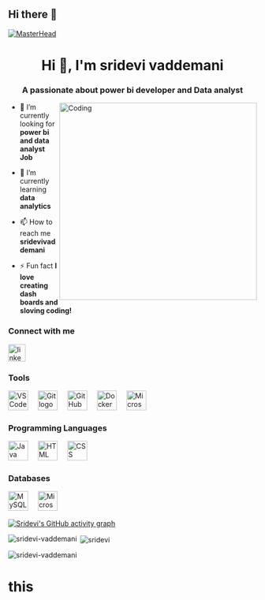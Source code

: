 ## Hi there 👋

<!--
**sridevi-vaddemani/sridevi-vaddemani** is a ✨ _special_ ✨ repository because its `README.md` (this file) appears on your GitHub profile.

Here are some ideas to get you started:

- 🔭 I’m currently working on ...
- 🌱 I’m currently learning ...
- 👯 I’m looking to collaborate on ...
- 🤔 I’m looking for help with ...
- 💬 Ask me about ...
- 📫 How to reach me: ...
- 😄 Pronouns: ...
- ⚡ Fun fact: ...
-->

[![MasterHead](https://firebasestorage.googleapis.com/v0/b/flexi-coding.appspot.com/o/dempgi7-520f8d5f-63d4-4453-8822-dbc149ae27f8.gif?alt=media&token=91c0c7b2-93c3-4029-b011-1a8703c5730d)](https://rishavchanda.io)
<h1 align="center">Hi 👋, I'm sridevi vaddemani</h1>
<h3 align="center">A passionate about power bi developer and Data analyst</h3>
<img align="right" alt="Coding" width="400" src="https://miro.medium.com/v2/resize:fit:1358/1*W2NPMN7oi3463WOIycoevg.jpeg">

- 🔭 I’m currently looking for **power bi and data analyst Job**

- 🌱 I’m currently learning **data analytics**

- 📫 How to reach me **sridevivaddemani**

- ⚡ Fun fact **I love creating dash boards and sloving coding!**

<h3>Connect with me</h3>
<div align="left">
  <a href="https://www.linkedin.com/in/sri-devi-vaddemani/" target="_blank">
    <img src="https://img.shields.io/static/v1?message=LinkedIn&logo=linkedin&label=&color=0077B5&logoColor=white&labelColor=&style=for-the-badge" height="35" alt="linkedin logo"  />
  </a>
</div> 

</p>

<h3 align="left"> Tools</h3>
<div align="left">
  <img src="https://skillicons.dev/icons?i=vscode" height="40" alt="VSCode logo" />
  <img width="12" />
  <img src="https://skillicons.dev/icons?i=git" height="40" alt="Git logo" />
  <img width="12" />
  <img src="https://skillicons.dev/icons?i=github" height="40" alt="GitHub logo" />
  <img width="12" />
  <img src="https://skillicons.dev/icons?i=docker" height="40" alt="Docker logo" />
  <img width="12" />
  <img src="https://skillicons.dev/icons?i=excel" height="40" alt="Microsoft Excel logo" />
  <img width="12" />
</div>
<h3 align="left">Programming Languages</h3>
<div align="left">
  <img src="https://skillicons.dev/icons?i=java" height="40" alt="Java logo" />
  <img width="12" />
  <img src="https://skillicons.dev/icons?i=html" height="40" alt="HTML logo" />
  <img width="12" />
  <img src="https://skillicons.dev/icons?i=css" height="40" alt="CSS logo" />
  <img width="12" />
</div>
<h3 align="left">Databases</h3>
<div align="left">
<img src="https://skillicons.dev/icons?i=mysql" height="40" alt="MySQL logo" />
<img width="12" />
<img src="https://skillicons.dev/icons?i=microsoftpowerbi" height="40" alt="Microsoft Power BI logo" />
<img width="12" />
</div>



[![Sridevi's GitHub activity graph](https://activity-graph.herokuapp.com/graph?username=sridevi&&theme=xcode)](https://github.com/sridevi-vaddemani)

<p><img align="left" src="https://github-readme-stats.vercel.app/api/top-langs?username=sridevi&show_icons=true&locale=en&layout=compact&theme=tokyonight" alt="sridevi-vaddemani" /></p>

<p>&nbsp;<img align="center" src="https://github-readme-stats.vercel.app/api?username=sridevi&show_icons=true&locale=en&theme=tokyonight" alt="sridevi" /></p>

<p><img align="center" src="https://github-readme-streak-stats.herokuapp.com/?user=sridevi&&theme=tokyonight" alt="sridevi-vaddemani" /></p>
<h1>this</h1>
